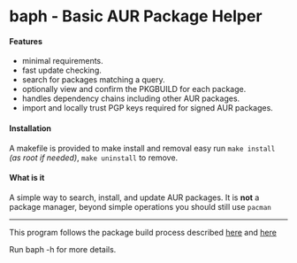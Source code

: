 # baph - Basic AUR Package Helper


#### Features

- minimal requirements.
- fast update checking.
- search for packages matching a query.
- optionally view and confirm the PKGBUILD for each package.
- handles dependency chains including other AUR packages.
- import and locally trust PGP keys required for signed AUR packages.


#### Installation

A makefile is provided to make install and removal easy
run `make install` *(as root if needed)*, `make uninstall` to remove.

#### What is it

A simple way to search, install, and update AUR packages.
It is **not** a package manager, beyond simple operations you should still use `pacman`

---

This program follows the package build process described
[here](https://wiki.archlinux.org/index.php/Arch_User_Repository#Installing_packages)
and [here](https://wiki.archlinux.org/index.php/Makepkg)


Run baph -h for more details.
